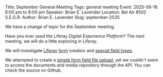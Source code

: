 Title: September General Meeting
Tags: general meeting
Event: 2025-09-16 6:00 pm to 8:00 pm
Speaker: Brian E. Lavender
Location: Bel Air #502 S.E.G.R.
Author: Brian E. Lavender
Slug: september-2025

We have a change of topic for the September meeting. 

Have you ever used the Liferay *Digital Experience Platform*? The next meeting, we will do a little exploring in Liferay.

We will investigate [Liferay](https://liferay.dev/) [form](https://learn.liferay.com/w/dxp/low-code/forms/creating-and-managing-forms/creating-forms) creation and [special field types](https://learn.liferay.com/w/dxp/low-code/forms/developer-guide/writing-a-custom-form-field-type). 

We attempted to create a [simple form field file upload](https://github.com/brieweb/liferay-c2p8), yet we couldn't seem
to access the documents and media repository through the API. You can
check the source on Github.
